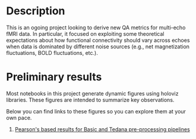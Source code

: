 # Description

This is an ogoing project looking to derive new QA metrics for multi-echo fMRI data. In particular, it focused on exploiting some theoretical expectations about how functional connectivity should vary across echoes when data is dominated by different noise sources (e.g., net magnetization fluctuations, BOLD fluctuations, etc.).

# Preliminary results

Most notebooks in this project generate dynamic figures using holoviz libraries. These figures are intended to summarize key observations.

Below you can find links to these figures so you can explore them at your own pace.


1. [Pearson's based results for Basic and Tedana pre-processing pipelines](https://javiergcas.github.io/me_staticfc/results/Basic_2_MEICA.jpeg.html)
